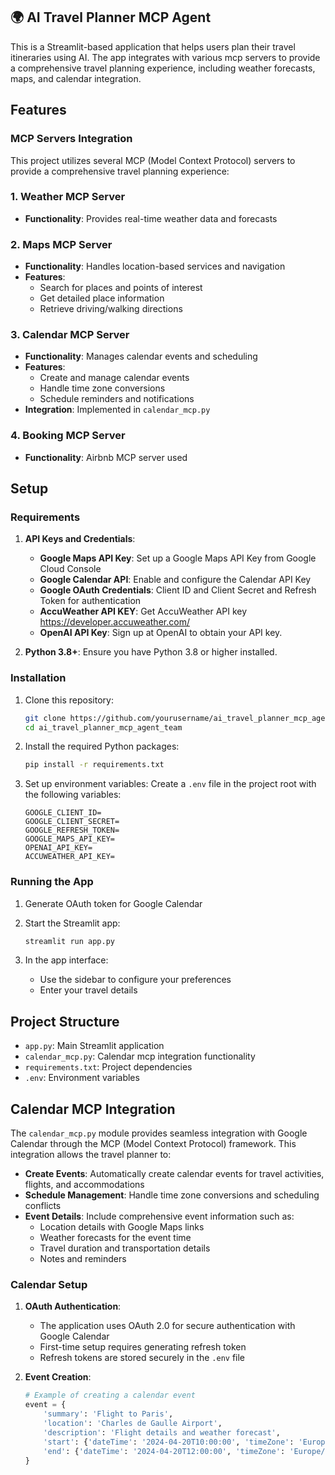 ## 🌍 AI Travel Planner MCP Agent

This is a Streamlit-based application that helps users plan their travel itineraries using AI. The app integrates with various mcp servers to provide a comprehensive travel planning experience, including weather forecasts, maps, and calendar integration.

## Features

### MCP Servers Integration

This project utilizes several MCP (Model Context Protocol) servers to provide a comprehensive travel planning experience:

### 1. Weather MCP Server

- **Functionality**: Provides real-time weather data and forecasts

### 2. Maps MCP Server

- **Functionality**: Handles location-based services and navigation
- **Features**:
  - Search for places and points of interest
  - Get detailed place information
  - Retrieve driving/walking directions

### 3. Calendar MCP Server

- **Functionality**: Manages calendar events and scheduling
- **Features**:
  - Create and manage calendar events
  - Handle time zone conversions
  - Schedule reminders and notifications
- **Integration**: Implemented in `calendar_mcp.py`

### 4. Booking MCP Server

- **Functionality**: Airbnb MCP server used

## Setup

### Requirements

1. **API Keys and Credentials**:

   - **Google Maps API Key**: Set up a Google Maps API Key from Google Cloud Console
   - **Google Calendar API**: Enable and configure the Calendar API Key
   - **Google OAuth Credentials**: Client ID and Client Secret and Refresh Token for authentication
   - **AccuWeather API KEY**: Get AccuWeather API key https://developer.accuweather.com/
   - **OpenAI API Key**: Sign up at OpenAI to obtain your API key.

2. **Python 3.8+**: Ensure you have Python 3.8 or higher installed.

### Installation

1. Clone this repository:

   ```bash
   git clone https://github.com/yourusername/ai_travel_planner_mcp_agent_team
   cd ai_travel_planner_mcp_agent_team
   ```

2. Install the required Python packages:

   ```bash
   pip install -r requirements.txt
   ```

3. Set up environment variables:
   Create a `.env` file in the project root with the following variables:
   ```
   GOOGLE_CLIENT_ID=
   GOOGLE_CLIENT_SECRET=
   GOOGLE_REFRESH_TOKEN=
   GOOGLE_MAPS_API_KEY=
   OPENAI_API_KEY=
   ACCUWEATHER_API_KEY=
   ```

### Running the App

1. Generate OAuth token for Google Calendar

2. Start the Streamlit app:

   ```bash
   streamlit run app.py
   ```

3. In the app interface:
   - Use the sidebar to configure your preferences
   - Enter your travel details

## Project Structure

- `app.py`: Main Streamlit application
- `calendar_mcp.py`: Calendar mcp integration functionality
- `requirements.txt`: Project dependencies
- `.env`: Environment variables

## Calendar MCP Integration

The `calendar_mcp.py` module provides seamless integration with Google Calendar through the MCP (Model Context Protocol) framework. This integration allows the travel planner to:

- **Create Events**: Automatically create calendar events for travel activities, flights, and accommodations
- **Schedule Management**: Handle time zone conversions and scheduling conflicts
- **Event Details**: Include comprehensive event information such as:
  - Location details with Google Maps links
  - Weather forecasts for the event time
  - Travel duration and transportation details
  - Notes and reminders

### Calendar Setup

1. **OAuth Authentication**:

   - The application uses OAuth 2.0 for secure authentication with Google Calendar
   - First-time setup requires generating refresh token
   - Refresh tokens are stored securely in the `.env` file

2. **Event Creation**:
   ```python
   # Example of creating a calendar event
   event = {
       'summary': 'Flight to Paris',
       'location': 'Charles de Gaulle Airport',
       'description': 'Flight details and weather forecast',
       'start': {'dateTime': '2024-04-20T10:00:00', 'timeZone': 'Europe/Paris'},
       'end': {'dateTime': '2024-04-20T12:00:00', 'timeZone': 'Europe/Paris'}
   }
   ```
